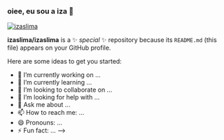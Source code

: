 ### oiee, eu sou a iza 🌊

[![izaslima](https://github-readme-stats.vercel.app/api/top-langs/?username=izaslima&hide=html&layout=compact=true&theme=default)](https://github.com/izaslima/)

**izaslima/izaslima** is a ✨ _special_ ✨ repository because its `README.md` (this file) appears on your GitHub profile.

Here are some ideas to get you started:

- 🔭 I’m currently working on ...
- 🌱 I’m currently learning ...
- 👯 I’m looking to collaborate on ...
- 🤔 I’m looking for help with ...
- 💬 Ask me about ...
- 📫 How to reach me: ...
- 😄 Pronouns: ...
- ⚡ Fun fact: ...
-->
